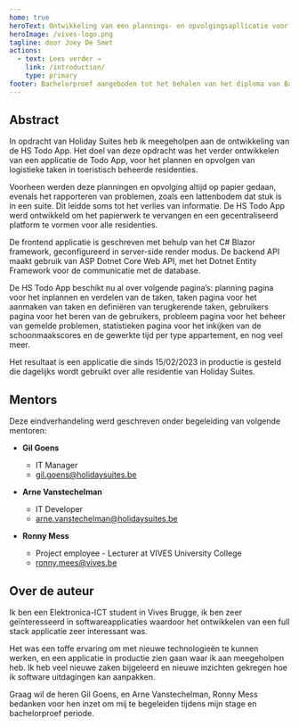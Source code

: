 ```yaml
---
home: true
heroText: Ontwikkeling van een plannings- en opvolgingsapllicatie voor logistieke taken
heroImage: /vives-logo.png
tagline: door Joey De Smet
actions:
  - text: Lees verder →
    link: /introduction/
    type: primary
footer: Bachelorproef aangeboden tot het behalen van het diploma van Bachelor in de elektronica-ICT. Deze eindverhandeling was een examen. De tijdens de verdediging geformuleerde opmerkingen werden niet opgenomen."
---
```


## Abstract

In opdracht van Holiday Suites heb ik meegeholpen aan de ontwikkeling van de HS Todo App. Het doel van deze opdracht was het verder ontwikkelen van een applicatie de Todo App, voor het plannen en opvolgen van logistieke taken in toeristisch beheerde residenties. 

Voorheen werden deze planningen en opvolging altijd op papier gedaan, evenals het rapporteren van problemen, zoals een lattenbodem dat stuk is in een suite. Dit leidde soms tot het verlies van informatie. De HS Todo App werd ontwikkeld om het papierwerk te vervangen en een gecentraliseerd platform te vormen voor alle residenties.  

De frontend applicatie is geschreven met behulp van het C# Blazor framework, geconfigureerd in server-side render modus. De backend API maakt gebruik van ASP Dotnet Core Web API, met het Dotnet Entity Framework voor de communicatie met de database. 

De HS Todo App beschikt nu al over volgende pagina’s: planning pagina voor het inplannen en verdelen van de taken, taken pagina voor het aanmaken van taken en definiëren van terugkerende taken, gebruikers pagina voor het beren van de gebruikers, probleem pagina voor het beheer van gemelde problemen, statistieken pagina voor het inkijken van de schoonmaakscores en de gewerkte tijd per type appartement, en nog veel meer. 

Het resultaat is een applicatie die sinds 15/02/2023 in productie is gesteld die dagelijks wordt gebruikt over alle residentie van Holiday Suites.

## Mentors

Deze eindverhandeling werd geschreven onder begeleiding van volgende mentoren:

* **Gil Goens**
  * IT Manager
  * [gil.goens@holidaysuites.be](mailto:gil.goens@holidaysuites.be)

* **Arne Vanstechelman**
  * IT Developer
  * [arne.vanstechelman@holidaysuites.be](mailto:arne.vanstechelman@holidaysuites.be)

* **Ronny Mess**
  * Project employee - Lecturer at VIVES University College
  * [ronny.mees@vives.be](mailto:ronny.mees@vives.be)

## Over de auteur

Ik ben een Elektronica-ICT student in Vives Brugge, ik ben zeer geïnteresseerd in softwareapplicaties waardoor het ontwikkelen van een full stack applicatie zeer interessant was. 

Het was een toffe ervaring om met nieuwe technologieën te kunnen werken, en een applicatie in productie zien gaan waar ik aan meegeholpen heb. Ik heb veel nieuwe zaken bijgeleerd en nieuwe inzichten gekregen hoe ik software uitdagingen kan aanpakken. 

Graag wil de heren Gil Goens, en Arne Vanstechelman, Ronny Mess bedanken voor hen inzet om mij te begeleiden tijdens mijn stage en bachelorproef periode.

